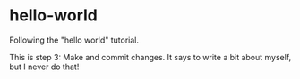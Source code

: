 # hello-world
Following the "hello world" tutorial.

This is step 3: Make and commit changes.
It says to write a bit about myself, but I never do that!
